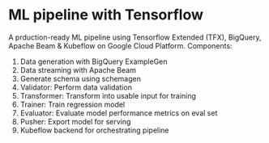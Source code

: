 # ML pipeline with Tensorflow

A prduction-ready ML pipeline using Tensorflow Extended (TFX), BigQuery, Apache Beam & Kubeflow on Google Cloud Platform. Components:
1. Data generation with BigQuery ExampleGen
2. Data streaming with Apache Beam
3. Generate schema using schemagen
4. Validator: Perform data validation
5. Transformer: Transform into usable input for training
6. Trainer: Train regression model
7. Evaluator: Evaluate model performance metrics on eval set
8. Pusher: Export model for serving
9. Kubeflow backend for orchestrating pipeline